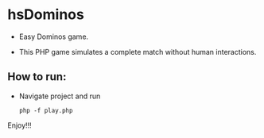 hsDominos
=========


* Easy Dominos game. 

* This PHP game simulates a complete match without human interactions.


How to run:
--------

* Navigate project and run 

      php -f play.php
      
      
      
Enjoy!!!
